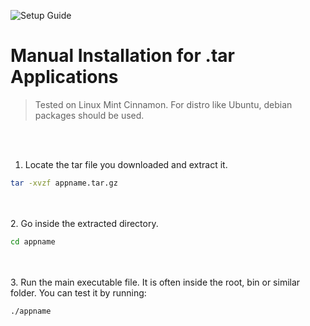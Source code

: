 ![Setup Guide](https://img.shields.io/badge/Setup-Guide-blue.svg)
# Manual Installation for .tar Applications
> Tested on Linux Mint Cinnamon. For distro like Ubuntu, debian packages should be used.

<br><br>
1. Locate the tar file you downloaded and extract it.
```bash
tar -xvzf appname.tar.gz
```
<br><br>
2. Go inside the extracted directory.
```bash
cd appname
```
<br><br>
3. Run the main executable file. It is often inside the root, bin or similar folder.
You can test it by running:
```bash
./appname
```
